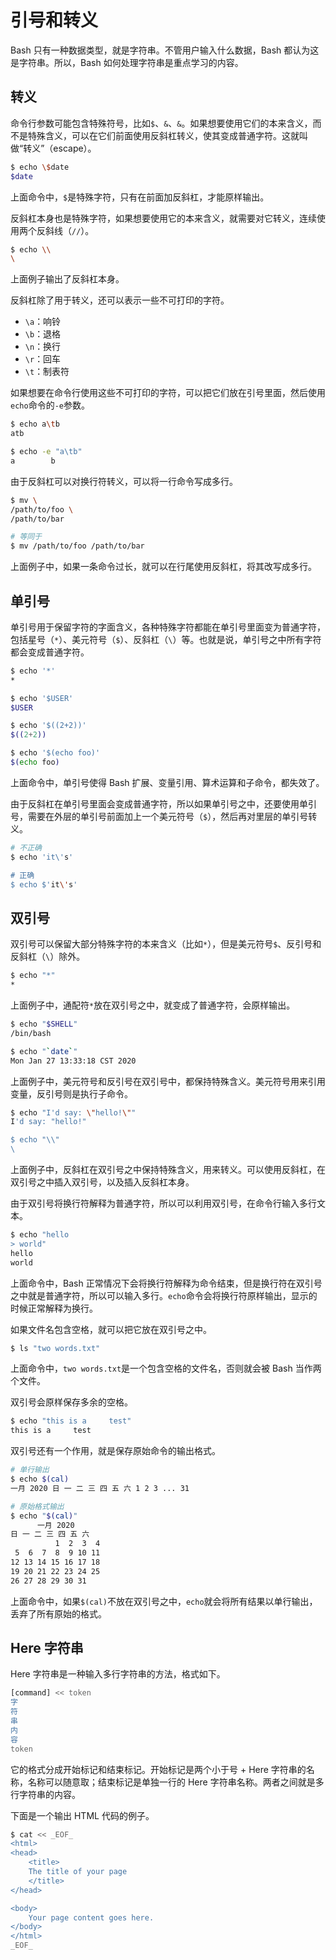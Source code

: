 # 引号和转义

Bash 只有一种数据类型，就是字符串。不管用户输入什么数据，Bash 都认为这是字符串。所以，Bash 如何处理字符串是重点学习的内容。

## 转义

命令行参数可能包含特殊符号，比如`$`、`&`、`&`。如果想要使用它们的本来含义，而不是特殊含义，可以在它们前面使用反斜杠转义，使其变成普通字符。这就叫做“转义”（escape）。

```bash
$ echo \$date
$date
```

上面命令中，`$`是特殊字符，只有在前面加反斜杠，才能原样输出。

反斜杠本身也是特殊字符，如果想要使用它的本来含义，就需要对它转义，连续使用两个反斜线（`//`）。

```bash
$ echo \\
\
```

上面例子输出了反斜杠本身。

反斜杠除了用于转义，还可以表示一些不可打印的字符。

- `\a`：响铃
- `\b`：退格
- `\n`：换行
- `\r`：回车
- `\t`：制表符

如果想要在命令行使用这些不可打印的字符，可以把它们放在引号里面，然后使用`echo`命令的`-e`参数。

```bash
$ echo a\tb
atb

$ echo -e "a\tb"
a        b
```

由于反斜杠可以对换行符转义，可以将一行命令写成多行。

```bash
$ mv \
/path/to/foo \
/path/to/bar

# 等同于
$ mv /path/to/foo /path/to/bar
```

上面例子中，如果一条命令过长，就可以在行尾使用反斜杠，将其改写成多行。

## 单引号

单引号用于保留字符的字面含义，各种特殊字符都能在单引号里面变为普通字符，包括星号（`*`）、美元符号（`$`）、反斜杠（`\`）等。也就是说，单引号之中所有字符都会变成普通字符。

```bash
$ echo '*'
*

$ echo '$USER'
$USER

$ echo '$((2+2))'
$((2+2))

$ echo '$(echo foo)'
$(echo foo)
```

上面命令中，单引号使得 Bash 扩展、变量引用、算术运算和子命令，都失效了。

由于反斜杠在单引号里面会变成普通字符，所以如果单引号之中，还要使用单引号，需要在外层的单引号前面加上一个美元符号（`$`），然后再对里层的单引号转义。

```bash
# 不正确
$ echo 'it\'s'

# 正确
$ echo $'it\'s'
```

## 双引号

双引号可以保留大部分特殊字符的本来含义（比如`*`），但是美元符号`$`、反引号和反斜杠（`\`）除外。

```bash
$ echo "*"
*
```

上面例子中，通配符`*`放在双引号之中，就变成了普通字符，会原样输出。

```bash
$ echo "$SHELL"
/bin/bash

$ echo "`date`"
Mon Jan 27 13:33:18 CST 2020
```

上面例子中，美元符号和反引号在双引号中，都保持特殊含义。美元符号用来引用变量，反引号则是执行子命令。

```bash
$ echo "I'd say: \"hello!\""
I'd say: "hello!"

$ echo "\\"
\
```

上面例子中，反斜杠在双引号之中保持特殊含义，用来转义。可以使用反斜杠，在双引号之中插入双引号，以及插入反斜杠本身。

由于双引号将换行符解释为普通字符，所以可以利用双引号，在命令行输入多行文本。

```bash
$ echo "hello
> world"
hello
world
```

上面命令中，Bash 正常情况下会将换行符解释为命令结束，但是换行符在双引号之中就是普通字符，所以可以输入多行。`echo`命令会将换行符原样输出，显示的时候正常解释为换行。

如果文件名包含空格，就可以把它放在双引号之中。

```bash
$ ls "two words.txt"
```

上面命令中，`two words.txt`是一个包含空格的文件名，否则就会被 Bash 当作两个文件。

双引号会原样保存多余的空格。

```bash
$ echo "this is a     test"
this is a     test
```

双引号还有一个作用，就是保存原始命令的输出格式。

```bash
# 单行输出
$ echo $(cal)
一月 2020 日 一 二 三 四 五 六 1 2 3 ... 31

# 原始格式输出
$ echo "$(cal)"
      一月 2020
日 一 二 三 四 五 六
          1  2  3  4
 5  6  7  8  9 10 11
12 13 14 15 16 17 18
19 20 21 22 23 24 25
26 27 28 29 30 31
```

上面命令中，如果`$(cal)`不放在双引号之中，`echo`就会将所有结果以单行输出，丢弃了所有原始的格式。

## Here 字符串

Here 字符串是一种输入多行字符串的方法，格式如下。

```bash
[command] << token
字
符
串
内
容
token
```

它的格式分成开始标记和结束标记。开始标记是两个小于号 + Here 字符串的名称，名称可以随意取；结束标记是单独一行的 Here 字符串名称。两者之间就是多行字符串的内容。

下面是一个输出 HTML 代码的例子。

```bash
$ cat << _EOF_
<html>
<head>
    <title>
    The title of your page
    </title>
</head>

<body>
    Your page content goes here.
</body>
</html>
_EOF_
```

